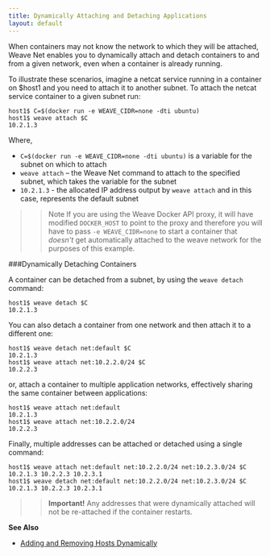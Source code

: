 ```yaml
---
title: Dynamically Attaching and Detaching Applications
layout: default
---
```



When containers may not know the network to which they will be attached, Weave Net enables you to dynamically attach and detach containers to and from a given network, even when a container is already running. 

To illustrate these scenarios, imagine a netcat service running in a container on $host1 and you need to attach it to another subnet. To attach the netcat service container to a given subnet run: 

    host1$ C=$(docker run -e WEAVE_CIDR=none -dti ubuntu)
    host1$ weave attach $C
    10.2.1.3

Where, 

 *  `C=$(docker run -e WEAVE_CIDR=none -dti ubuntu)` is a variable for the subnet on which to attach
 *  `weave attach` – the Weave Net command to attach to the specified subnet, which takes the variable for the subnet
 *  `10.2.1.3` - the allocated IP address output by `weave attach` and in this case, represents the default subnet

>>Note If you are using the Weave Docker API proxy, it will have modified `DOCKER_HOST` to point to the proxy and therefore you will have to pass `-e WEAVE_CIDR=none` to start a container that _doesn't_ get automatically attached to the weave network for the purposes of this example.

###Dynamically Detaching Containers

A container can be detached from a subnet, by using the `weave detach` command:

    host1$ weave detach $C
    10.2.1.3

You can also detach a container from one network and then attach it to a different one:

    host1$ weave detach net:default $C
    10.2.1.3
    host1$ weave attach net:10.2.2.0/24 $C
    10.2.2.3

or, attach a container to multiple application networks, effectively sharing the same container between applications:

    host1$ weave attach net:default
    10.2.1.3
    host1$ weave attach net:10.2.2.0/24
    10.2.2.3

Finally, multiple addresses can be attached or detached using a single command:

    host1$ weave attach net:default net:10.2.2.0/24 net:10.2.3.0/24 $C
    10.2.1.3 10.2.2.3 10.2.3.1
    host1$ weave detach net:default net:10.2.2.0/24 net:10.2.3.0/24 $C
    10.2.1.3 10.2.2.3 10.2.3.1

>>**Important!** Any addresses that were dynamically attached will not be re-attached if the container restarts.

**See Also**

 * [Adding and Removing Hosts Dynamically](/site/using-weave/finding-adding-hosts-dynamically.md)

